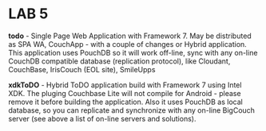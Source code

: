 LAB 5
=====

**todo** - Single Page Web Application with Framework 7. May be distributed as SPA WA, CouchApp - with a couple of changes or Hybrid application. This application uses PouchDB so it will work off-line, sync with any on-line CouchDB compatible database (replication protocol), like Cloudant, CouchBase, IrisCouch (EOL site), SmileUpps

**xdkToDO** - Hybrid ToDO application build with Framework 7 using Intel XDK. The pluging Couchbase Lite will not compile for Android - please remove it before building the application.
Also it uses PouchDB as local database, so you can replicate and synchronize with any on-line BigCouch server (see above a list of on-line servers and solutions).
